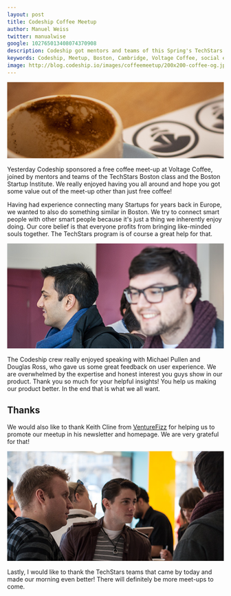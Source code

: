 ```yaml
---
layout: post
title: Codeship Coffee Meetup
author: Manuel Weiss
twitter: manualwise
google: 102765013408074370908
description: Codeship got mentors and teams of this Spring's TechStars Boston class 2013 and the Boston Startup Institute together in a meetup.
keywords: Codeship, Meetup, Boston, Cambridge, Voltage Coffee, social events, get-together, developer, TechStars, Startup Institute, Startup School Boston, entrepreneurs, entrepreneurship
image: http://blog.codeship.io/images/coffeemeetup/200x200-coffee-og.jpg
---
```

![Codeship meetup coffee](/images/coffeemeetup/coffee.jpg)

Yesterday Codeship sponsored a free coffee meet-up at Voltage Coffee, joined by mentors and teams of the TechStars Boston class and the Boston Startup Institute. We really enjoyed having you all around and hope you got some value out of the meet-up other than just free coffee!

Having had experience connecting many Startups for years back in Europe, we wanted to also do something similar in Boston. We try to connect smart people with other smart people because it's just a thing we inherently enjoy doing. Our core belief is that everyone profits from bringing like-minded souls together. The TechStars program is of course a great help for that.

![Codeship meetup picture 1](/images/coffeemeetup/meetup1.jpg)

The Codeship crew really enjoyed speaking with Michael Pullen and Douglas Ross, who gave us some great feedback on user experience. We are overwhelmed by the expertise and honest interest you guys show in our product. Thank you so much for your helpful insights! You help us making our product better. In the end that is what we all want.

## Thanks

We would also like to thank Keith Cline from [VentureFizz](http://venturefizz.com/) for helping us to promote our meetup in his newsletter and homepage. We are very grateful for that!

![Codeship meetup venturefizz](/images/coffeemeetup/meetup2.jpg)

Lastly, I would like to thank the TechStars teams that came by today and made our morning even better! There will definitely be more meet-ups to come. 